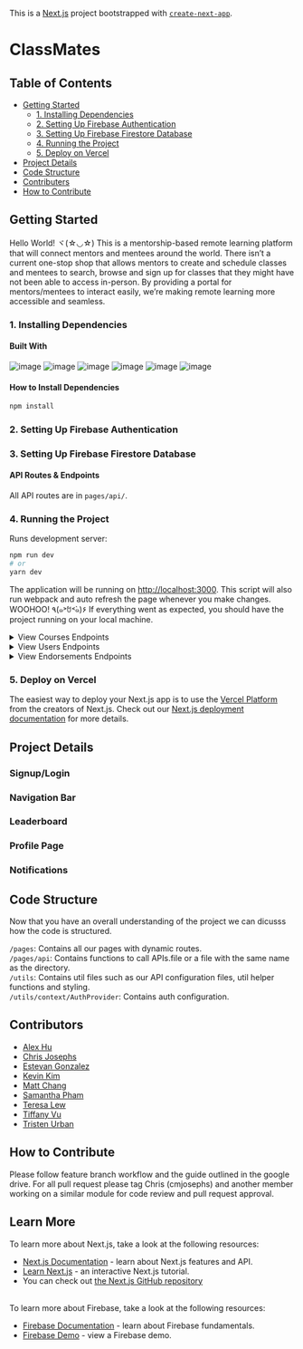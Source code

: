 This is a [Next.js](https://nextjs.org/) project bootstrapped with [`create-next-app`](https://github.com/vercel/next.js/tree/canary/packages/create-next-app).

# ClassMates

## Table of Contents
- [Getting Started](#getting-started)
  - [1. Installing Dependencies](#1-installing-dependencies)
  - [2. Setting Up Firebase Authentication](#3-setting-up-firebase-authentication)
  - [3. Setting Up Firebase Firestore Database](#4-setting-up-firebase-firestore-database)
  - [4. Running the Project](#2-running-the-project)
  - [5. Deploy on Vercel](#5-deploy-on-vercel)
- [Project Details](#project-details)
- [Code Structure](#code-structure)
- [Contributers](#contributors)
- [How to Contribute](#how-to-contribute)

## Getting Started
Hello World! ヾ(☆◡☆) This is a mentorship-based remote learning platform that will connect mentors and mentees around the world. There isn’t a current one-stop shop that allows mentors to create and schedule classes and mentees to search, browse and sign up for classes that they might have not been able to access in-person. By providing a portal for mentors/mentees to interact easily, we’re making remote learning more accessible and seamless.

### 1. Installing Dependencies
#### Built With
![image](https://img.shields.io/badge/next.js-000000?style=for-the-badge&logo=nextdotjs&logoColor=white)
![image](https://img.shields.io/badge/React-20232A?style=for-the-badge&logo=react&logoColor=61DAFB)
![image](https://img.shields.io/badge/firebase-ffca28?style=for-the-badge&logo=firebase&logoColor=black)
![image](https://img.shields.io/badge/Material%20UI-007FFF?style=for-the-badge&logo=mui&logoColor=white)
![image](https://img.shields.io/badge/styled--components-DB7093?style=for-the-badge&logo=styled-components&logoColor=white)
![image](https://img.shields.io/badge/Jest-C21325?style=for-the-badge&logo=jest&logoColor=white)

#### How to Install Dependencies
```bash
npm install
```

### 2. Setting Up Firebase Authentication

### 3. Setting Up Firebase Firestore Database
#### API Routes & Endpoints
All API routes are in `pages/api/`.


### 4. Running the Project
Runs development server:
```bash
npm run dev
# or
yarn dev
```
The application will be running on [http://localhost:3000](http://localhost:3000).
This script will also run webpack and auto refresh the page whenever you make changes.
<br/>
WOOHOO! ٩(๑˃́ꇴ˂̀๑)۶ If everything went as expected, you should have the project running on your local machine.

<details>
<summary>View Courses Endpoints</summary>
  
`GET /api/courses` Retrieves list of all courses.

| Parameter         | Type    | Description                                            |
| ----------------- | ------- | ------------------------------------------------------ |
| none              | none    | "Mentor" or "Mentee"                                   |

`GET/api/courses/index.js` Retrieves list of all courses.

| Parameter | Type    | Description                                                    |
| --------- | ------- | -------------------------------------------------------------- |
| none      | none    | none                                                           |

`POST/api/courses/index.js` Adds a new course.

| Body Parameter   | Type    | Description                                                    |
| ---------------- | ------- | -------------------------------------------------------------- |
| name             | string  | Ex: "Intro to Computer Science"                                |
| subject          | string  | "Science", "Literature", "History", "Language", or "Math"      |
| description      | string  | Ex: "Computer Science basics and history"                      |
| capacity         | number  | Ex: 25                                                         |
| start_date       | string  | Ex: "2022-03-28T10:30:00.000Z"                                 |
| end_date         | string  | Ex: "2022-03-28T12:30:00.000Z"                                 |
| meeting_url      | string  | Ex: "zoom.com/meeting_path"                                    |
| mentorId         | string  | Required unique user id generated at sign up                   |
| mentorFirstName  | string  | Ex: "Cornie"                                                   |
| mentorLastName   | string  | Ex: "Jacobs"                                                   |

`GET/api/courses/[course_id]` Retrieves course info for a specific user.

| Parameter | Type    | Description                                                    |
| --------- | ------- | -------------------------------------------------------------- |
| none      | none    | none                                                           |

`PUT/api/courses/[course_id]` Removed mentee from course.

| Body Parameter   | Type    | Description                                             |
| ---------------- | ------- | ------------------------------------------------------- |
| mentees          | object  | {id: string}                                            |

`PUT/api/courses/[course_id]` Removed course from course catalog and my courses list.

| Parameter | Type    | Description                                                    |
| --------- | ------- | -------------------------------------------------------------- |
| none      | none    | none                                                           |

`GET/api/courses/mentees/[mentee_id]` Retrieves courses for a specific mentee.

| Parameter | Type    | Description                                                    |
| --------- | ------- | -------------------------------------------------------------- |
| none      | none    | none                                                           |

`GET/api/courses/mentors/[mentor_id]` Retrieves courses for a specific mentor.

| Parameter | Type    | Description                                                    |
| --------- | ------- | -------------------------------------------------------------- |
| none      | none    | none                                                           |

`GET /api/courses/subjects/` Retrieves list of all subjects.

| Parameter         | Type    | Description                                            |
| ----------------- | ------- | ------------------------------------------------------ |
| none              | none    | none                                                   |

`GET /api/courses/subjects/[subject_name]` Retrieves list of courses by subject name

| Parameter         | Type    | Description                                                |
| ----------------- | ------- | ---------------------------------------------------------- |
| subject_names     | string  | "Science", "Literature", "History", "Language", or "Math"  |

`PUT /api/courses/course/[course_id]` Adds mentee to course.

| Parameter      | Type    | Description                                               |
| -------------- | ------- | --------------------------------------------------------- |
| course_id      | string  | Required unique user id generated at sign up              |

| Body Parameter   | Type    | Description                                             |
| ---------------- | ------- | ------------------------------------------------------- |
| mentee_id        | string  | Required unique mentee id to be added to course         |
| mentee_firstName | string  | Ex: "Jeth"                                              |
| mentee_lastName  | string  | Ex: "Venturoli"                                         |

</details>
<details>
<summary>View Users Endpoints</summary>
  
`GET /api/users/[user_id]` Retrieves info for specific user.

| Parameter      | Type    | Description                                               |
| -------------- | ------- | --------------------------------------------------------- |
| user_id        | string  | Required unique id for specific user                      |

`POST /api/users` Adds new user.

| Body Parameter | Type    | Description                                               |
| -------------- | ------- | --------------------------------------------------------- |
| username       | string  | Ex: "ucoleya                                              |
| firstName      | string  | Ex: "Jeth"                                                |
| lastName       | string  | Ex: "Venturoli"                                           |
| uid            | string  | Required unique user id generated at sign up              |
| account_type   | string  | "Mentee" or "Mentor"                                      |

`PUT /api/users/[user_id]` Updates user's description.

| Parameter      | Type    | Description                                               |
| -------------- | ------- | --------------------------------------------------------- |
| user_id        | string  | Required unique user id generated at sign up              |

| Body Parameter | Type    | Description                                               |
| -------------- | ------- | --------------------------------------------------------- |
| description    | string  | "Javascript Lover"                                        |

</details>
<details>
<summary>View Endorsements Endpoints</summary>
  
`GET /api/endorsements` Retrieves top 10 endorsements.

| Parameter      | Type    | Description                                               |
| -------------- | ------- | --------------------------------------------------------- |
| none           | none    | none                                                      |

`GET /api/endorsements/users/[user_id]` Retrieves endorsement count for specific user.

| Parameter      | Type    | Description                                               |
| -------------- | ------- | --------------------------------------------------------- |
| user_id        | string  | Required unique user id generated at sign up              |

`PUT /api/endorsements/users/[user_id]` Updates endorsement count for specific user.

| Parameter      | Type    | Description                                               |
| -------------- | ------- | --------------------------------------------------------- |
| user_id        | string  | Required unique user id generated at sign up              |

| Body Parameter | Type    | Description                                               |
| -------------- | ------- | --------------------------------------------------------- |
| type           | string  | "increase" or "decrease"                                  |

`PUT /api/endorsements/courses/[course_id]` Updates endorsement count for specific course

| Parameter      | Type    | Description                                               |
| -------------- | ------- | --------------------------------------------------------- |
| course_id      | string  | Required unique course id generated at sign up            |

| Body Parameter | Type    | Description                                               |
| -------------- | ------- | --------------------------------------------------------- |
| type           | string  | "increase" or "decrease"                                  |

</details>


### 5. Deploy on Vercel
The easiest way to deploy your Next.js app is to use the [Vercel Platform](https://vercel.com/new?utm_medium=default-template&filter=next.js&utm_source=create-next-app&utm_campaign=create-next-app-readme) from the creators of Next.js.
Check out our [Next.js deployment documentation](https://nextjs.org/docs/deployment) for more details.

## Project Details
### Signup/Login
### Navigation Bar
### Leaderboard
### Profile Page
### Notifications

## Code Structure
Now that you have an overall understanding of the project we can dicusss how the code is structured.

`/pages`: Contains all our pages with dynamic routes.
<br/>
`/pages/api`: Contains functions to call APIs.file or a file with the same name as the directory.
<br/>
`/utils`: Contains util files such as our API configuration files, util helper functions and styling.
<br/>
`/utils/context/AuthProvider`: Contains auth configuration.

## Contributors
* [Alex Hu](https://github.com/gunpowder66)
* [Chris Josephs](https://github.com/cmjosephs)
* [Estevan Gonzalez](https://github.com/GonzalezEstevan)
* [Kevin Kim](https://github.com/kevinhwkim)
* [Matt Chang](https://github.com/changerbang)
* [Samantha Pham](https://github.com/samanthavpham)
* [Teresa Lew](https://github.com/teresal92)
* [Tiffany Vu](https://github.com/tiffanyyv)
* [Tristen Urban](https://github.com/TristenUrban)

## How to Contribute
Please follow feature branch workflow and the guide outlined in the google drive. For all pull request please tag Chris (cmjosephs) and another member working on a similar module for code review and pull request approval.

## Learn More
To learn more about Next.js, take a look at the following resources:
- [Next.js Documentation](https://nextjs.org/docs) - learn about Next.js features and API.
- [Learn Next.js](https://nextjs.org/learn) - an interactive Next.js tutorial.
- You can check out [the Next.js GitHub repository](https://github.com/vercel/next.js/)
<br/>
To learn more about Firebase, take a look at the following resources:

- [Firebase Documentation](https://firebase.google.com/docs) - learn about Firebase fundamentals.
- [Firebase Demo](https://console.firebase.google.com/project/fir-demo-project/overview) - view a Firebase demo.
